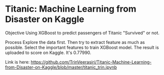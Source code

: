 # Titanic: Machine Learning from Disaster on Kaggle

Objective
Using XGBoost to predict passengers of Titanic "Survived" or not.

Process
Explore the data first. Then try to extract feature as much as possible. Select the important features to train XGBoost model. The result is uploaded to score on Kaggle. It's 0.77990. <br>

Link is here: https://github.com/TrinVeerasiri/Titanic-Machine-Learning-from-Disaster-on-Kaggle/blob/master/titanic_trin.ipynb
